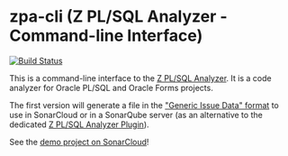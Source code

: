 # zpa-cli (Z PL/SQL Analyzer - Command-line Interface)

[![Build Status](https://dev.azure.com/felipebz/z-plsql-analyzer/_apis/build/status/zpa-cli?branchName=master)](https://dev.azure.com/felipebz/z-plsql-analyzer/_build/latest?definitionId=9&branchName=master)

This is a command-line interface to the [Z PL/SQL Analyzer](https://github.com/felipebz/zpa). It is a code analyzer for Oracle PL/SQL and Oracle Forms projects.

The first version will generate a file in the ["Generic Issue Data" format](https://docs.sonarqube.org/latest/analysis/generic-issue/) to use in SonarCloud or in a SonarQube server (as an alternative to the dedicated [Z PL/SQL Analyzer Plugin](https://github.com/felipebz/zpa)).

See the [demo project on SonarCloud](https://sonarcloud.io/project/issues?id=utPLSQL-zpa-demo&resolved=false)!
 